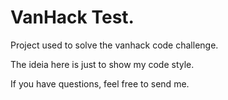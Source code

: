 # VanHack Test.

Project used to solve the vanhack code challenge.

The ideia here is just to show my code style.

If you have questions, feel free to send me.
